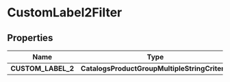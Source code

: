 

# CustomLabel2Filter


## Properties

Name | Type | Description | Notes
------------ | ------------- | ------------- | -------------
**CUSTOM_LABEL_2** | **CatalogsProductGroupMultipleStringCriteria** |  | 



